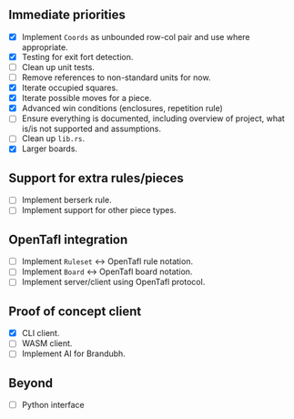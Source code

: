 ## Immediate priorities

- [X] Implement `Coords` as unbounded row-col pair and use where appropriate.
- [X] Testing for exit fort detection.
- [ ] Clean up unit tests.
- [ ] Remove references to non-standard units for now.
- [X] Iterate occupied squares.
- [X] Iterate possible moves for a piece.
- [X] Advanced win conditions (enclosures, repetition rule)
- [ ] Ensure everything is documented, including overview of project, what is/is not supported and assumptions.
- [ ] Clean up `lib.rs`.
- [X] Larger boards.

## Support for extra rules/pieces

- [ ] Implement berserk rule.
- [ ] Implement support for other piece types.

## OpenTafl integration

- [ ] Implement `Ruleset` <-> OpenTafl rule notation.
- [ ] Implement `Board` <-> OpenTafl board notation.
- [ ] Implement server/client using OpenTafl protocol.

## Proof of concept client

- [X] CLI client.
- [ ] WASM client.
- [ ] Implement AI for Brandubh.

## Beyond

- [ ] Python interface